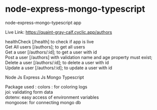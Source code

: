 # node-express-mongo-typescript
node-express-mongo-typescript app 

Live Link: https://quaint-gray-calf.cyclic.app/authors

healthCheck [/health] to check if app is live </br>
Get All users [/authors]; to get all users </br>
Get a user [/authors/:id]; to get a user with id </br>
Post a user [/authors] with validation name and age property must exist; </br>
Delete a user [/authors/:id]; to delete a user with id</br>
Update a user [/authors/:id]; to update a user with id</br>


Node Js
Express Js
Mongo
Typescript 

Package used : 
colors : for coloring logs </br>
joi:  validating form data </br>
dotenv:  easy access of environment variables </br>
mongoose: for connecting mongo db </br>
